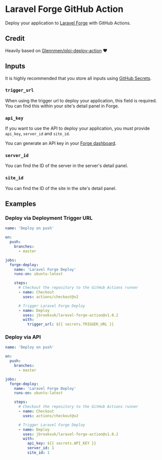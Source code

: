# Laravel Forge GitHub Action

Deploy your application to [Laravel Forge](https://forge.laravel.com) with GitHub Actions.

## Credit

Heavily based on [Glennmen/ploi-deploy-action](https://github.com/Glennmen/ploi-deploy-action) :heart:

## Inputs

It is highly recommended that you store all inputs using [GitHub Secrets](https://docs.github.com/en/actions/reference/encrypted-secrets).

### `trigger_url`

When using the trigger url to deploy your application, this field is required. You can find this within your site's detail panel in Forge.

### `api_key`

If you want to use the API to deploy your application, you must provide `api_key`, `server_id` and `site_id`.

You can generate an API key in your [Forge dashboard](https://forge.laravel.com/user/profile#/api).

### `server_id`

You can find the ID of the server in the server's detail panel.

### `site_id`

You can find the ID of the site in the site's detail panel.

## Examples

### Deploy via Deployment Trigger URL

```yml
name: 'Deploy on push'

on:
  push:
    branches:
      - master

jobs:
  forge-deploy:
    name: 'Laravel Forge Deploy'
    runs-on: ubuntu-latest

    steps:
      # Checkout the repository to the GitHub Actions runner
      - name: Checkout
        uses: actions/checkout@v2

      # Trigger Laravel Forge Deploy
      - name: Deploy
        uses: jbrooksuk/laravel-forge-action@v1.0.2
        with:
          trigger_url: ${{ secrets.TRIGGER_URL }}
```

### Deploy via API

```yml
name: 'Deploy on push'

on:
  push:
    branches:
      - master

jobs:
  forge-deploy:
    name: 'Laravel Forge Deploy'
    runs-on: ubuntu-latest

    steps:
      # Checkout the repository to the GitHub Actions runner
      - name: Checkout
        uses: actions/checkout@v2

      # Trigger Laravel Forge Deploy
      - name: Deploy
        uses: jbrooksuk/laravel-forge-action@v1.0.2
        with:
          api_key: ${{ secrets.API_KEY }}
          server_id: 1
          site_id: 1
```
